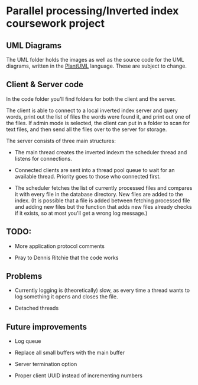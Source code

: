 # Parallel processing/Inverted index coursework project

## UML Diagrams

The UML folder holds the images as well as the source code for the UML diagrams, written in the [PlantUML](https://plantuml.com/) language.
These are subject to change.

## Client & Server code

In the code folder you'll find folders for both the client and the server.

The client is able to connect to a local inverted index server and query words, print out the list of files the words were found it, and print out one of the files. If admin mode is selected, the client can put in a folder to scan for text files, and then send all the files over to the server for storage.

The server consists of three main structures:

 - The main thread creates the inverted indexm the scheduler thread and listens for connections.

 - Connected clients are sent into a thread pool queue to wait for an available thread. Priority goes to those who connected first.

 - The scheduler fetches the list of currently processed files and compares it with every file in the database directory. New files are added to the index. (It is possible that a file is added between fetching processed file and adding new files but the function that adds new files already checks if it exists, so at most you'll get a wrong log message.)

## TODO:

 - More application protocol comments

 - Pray to Dennis Ritchie that the code works

## Problems

 - Currently logging is (theoretically) slow, as every time a thread wants to log something it opens and closes the file. 

 - Detached threads

## Future improvements

 - Log queue

 - Replace all small buffers with the main buffer

 - Server termination option

 - Proper client UUID instead of incrementing numbers
